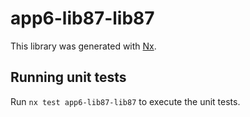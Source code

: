 # app6-lib87-lib87

This library was generated with [Nx](https://nx.dev).

## Running unit tests

Run `nx test app6-lib87-lib87` to execute the unit tests.
